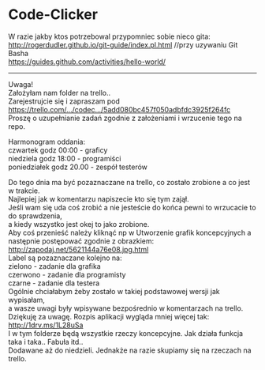# Code-Clicker

W razie jakby ktos potrzebowal przypomniec sobie nieco gita:<br />
http://rogerdudler.github.io/git-guide/index.pl.html         //przy uzywaniu Git Basha<br />
https://guides.github.com/activities/hello-world/<br />
  
--------------------------------------------------  
  
Uwaga!  
Założyłam nam folder na trello..  
Zarejestrujcie się i zapraszam pod https://trello.com/…/codec…/5add080bc457f050adbfdc3925f264fc  
Proszę o uzupełnianie zadań zgodnie z założeniami i wrzucenie tego na repo.  
  
Harmonogram oddania:  
czwartek godz 00:00 - graficy  
niedziela godz 18:00 - programiści  
poniedziałek godz 20.00 - zespół testerów  
  
Do tego dnia ma być pozaznaczane na trello, co zostało zrobione a co jest w trakcie.  
Najlepiej jak w komentarzu napiszecie kto się tym zajął.  
Jeśli wam się uda coś zrobić a nie jesteście do końca pewni to wrzucacie to do sprawdzenia,  
a kiedy wszystko jest okej to jako zrobione.  
Aby coś przenieść należy kliknąć np w Utworzenie grafik koncepcyjnych a następnie postępować zgodnie z obrazkiem:   http://zapodaj.net/5621144a76e08.jpg.html  
Label są pozaznaczane kolejno na:  
zielono - zadanie dla grafika  
czerwono - zadanie dla programisty  
czarne - zadanie dla testera  
Ogólnie chciałabym żeby zostało w takiej podstawowej wersji jak wypisałam,  
a wasze uwagi były wpisywane bezpośrednio w komentarzach na trello.  
Dziękuję za uwagę. Rozpis aplikacji wygląda mniej więcej tak: http://1drv.ms/1L28uSa  
I w tym folderze będą wszystkie rzeczy koncepcyjne. Jak działa funkcja taka i taka.. Fabuła itd..   
Dodawane aż do niedzieli. Jednakże na razie skupiamy się na rzeczach na trello.  
